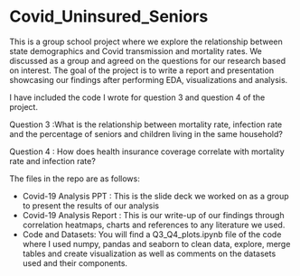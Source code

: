 # Covid_Uninsured_Seniors

This is a group school project where we explore the relationship between state demographics and Covid transmission and mortality rates.
We discussed as a group and agreed on the questions for our research based on interest.
The goal of the project is to write a report and presentation showcasing our findings after performing EDA, visualizations and analysis.

I have included the code I wrote for question 3 and question 4 of the project.

Question 3 :What is the relationship between mortality rate, infection rate and the percentage of seniors and children living in the same household?

Question 4 : How does health insurance coverage correlate with mortality rate and infection rate?


The files in the repo are as follows:

* Covid-19 Analysis PPT : This is the slide deck we worked on as a group to present the results of our analysis
* Covid-19 Analysis Report : This is our write-up of our findings through correlation heatmaps, charts and references to any literature we used.
* Code and Datasets: You will find a Q3_Q4_plots.ipynb file of the code where I used numpy, pandas and seaborn to clean data, explore, merge tables and create visualization as well as comments on the datasets used and their components.
